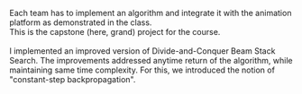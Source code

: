 Each team has to implement an algorithm and integrate it with the animation platform as demonstrated in the class. <br>
This is the capstone (here, grand) project for the course. <br><br>
I implemented an improved version of Divide-and-Conquer Beam Stack Search. The improvements addressed anytime return of the algorithm, while maintaining same time complexity. For this, we introduced the notion of "constant-step backpropagation".<br>
